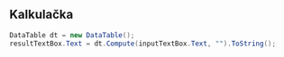 ## Kalkulačka
```csharp
DataTable dt = new DataTable();
resultTextBox.Text = dt.Compute(inputTextBox.Text, "").ToString();
```